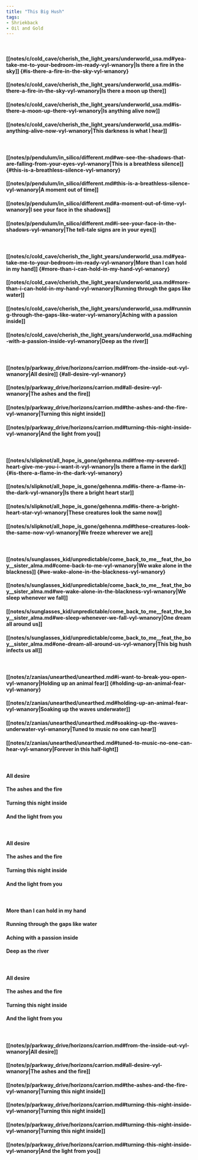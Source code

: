 ```yaml
---
title: "This Big Hush"
tags:
- Shriekback
- Oil and Gold
---
```

&nbsp;
#### [[notes/c/cold_cave/cherish_the_light_years/underworld_usa.md#yea-take-me-to-your-bedroom-im-ready-vyl-wnanory|Is there a fire in the sky]] {#is-there-a-fire-in-the-sky-vyl-wnanory}
#### [[notes/c/cold_cave/cherish_the_light_years/underworld_usa.md#is-there-a-fire-in-the-sky-vyl-wnanory|Is there a moon up there]]
#### [[notes/c/cold_cave/cherish_the_light_years/underworld_usa.md#is-there-a-moon-up-there-vyl-wnanory|Is anything alive now]]
#### [[notes/c/cold_cave/cherish_the_light_years/underworld_usa.md#is-anything-alive-now-vyl-wnanory|This darkness is what I hear]]
&nbsp;
#### [[notes/p/pendulum/in_silico/different.md#we-see-the-shadows-that-are-falling-from-your-eyes-vyl-wnanory|This is a breathless silence]] {#this-is-a-breathless-silence-vyl-wnanory}
#### [[notes/p/pendulum/in_silico/different.md#this-is-a-breathless-silence-vyl-wnanory|A moment out of time]]
#### [[notes/p/pendulum/in_silico/different.md#a-moment-out-of-time-vyl-wnanory|I see your face in the shadows]]
#### [[notes/p/pendulum/in_silico/different.md#i-see-your-face-in-the-shadows-vyl-wnanory|The tell-tale signs are in your eyes]]
&nbsp;
#### [[notes/c/cold_cave/cherish_the_light_years/underworld_usa.md#yea-take-me-to-your-bedroom-im-ready-vyl-wnanory|More than I can hold in my hand]] {#more-than-i-can-hold-in-my-hand-vyl-wnanory}
#### [[notes/c/cold_cave/cherish_the_light_years/underworld_usa.md#more-than-i-can-hold-in-my-hand-vyl-wnanory|Running through the gaps like water]]
#### [[notes/c/cold_cave/cherish_the_light_years/underworld_usa.md#running-through-the-gaps-like-water-vyl-wnanory|Aching with a passion inside]]
#### [[notes/c/cold_cave/cherish_the_light_years/underworld_usa.md#aching-with-a-passion-inside-vyl-wnanory|Deep as the river]]
&nbsp;
#### [[notes/p/parkway_drive/horizons/carrion.md#from-the-inside-out-vyl-wnanory|All desire]] {#all-desire-vyl-wnanory}
#### [[notes/p/parkway_drive/horizons/carrion.md#all-desire-vyl-wnanory|The ashes and the fire]]
#### [[notes/p/parkway_drive/horizons/carrion.md#the-ashes-and-the-fire-vyl-wnanory|Turning this night inside]]
#### [[notes/p/parkway_drive/horizons/carrion.md#turning-this-night-inside-vyl-wnanory|And the light from you]]
&nbsp;
#### [[notes/s/slipknot/all_hope_is_gone/gehenna.md#free-my-severed-heart-give-me-you-i-want-it-vyl-wnanory|Is there a flame in the dark]] {#is-there-a-flame-in-the-dark-vyl-wnanory}
#### [[notes/s/slipknot/all_hope_is_gone/gehenna.md#is-there-a-flame-in-the-dark-vyl-wnanory|Is there a bright heart star]]
#### [[notes/s/slipknot/all_hope_is_gone/gehenna.md#is-there-a-bright-heart-star-vyl-wnanory|These creatures look the same now]]
#### [[notes/s/slipknot/all_hope_is_gone/gehenna.md#these-creatures-look-the-same-now-vyl-wnanory|We freeze wherever we are]]
&nbsp;
#### [[notes/s/sunglasses_kid/unpredictable/come_back_to_me__feat_the_boy__sister_alma.md#come-back-to-me-vyl-wnanory|We wake alone in the blackness]] {#we-wake-alone-in-the-blackness-vyl-wnanory}
#### [[notes/s/sunglasses_kid/unpredictable/come_back_to_me__feat_the_boy__sister_alma.md#we-wake-alone-in-the-blackness-vyl-wnanory|We sleep whenever we fall]]
#### [[notes/s/sunglasses_kid/unpredictable/come_back_to_me__feat_the_boy__sister_alma.md#we-sleep-whenever-we-fall-vyl-wnanory|One dream all around us]]
#### [[notes/s/sunglasses_kid/unpredictable/come_back_to_me__feat_the_boy__sister_alma.md#one-dream-all-around-us-vyl-wnanory|This big hush infects us all]]
&nbsp;
#### [[notes/z/zanias/unearthed/unearthed.md#i-want-to-break-you-open-vyl-wnanory|Holding up an animal fear]] {#holding-up-an-animal-fear-vyl-wnanory}
#### [[notes/z/zanias/unearthed/unearthed.md#holding-up-an-animal-fear-vyl-wnanory|Soaking up the waves underwater]]
#### [[notes/z/zanias/unearthed/unearthed.md#soaking-up-the-waves-underwater-vyl-wnanory|Tuned to music no one can hear]]
#### [[notes/z/zanias/unearthed/unearthed.md#tuned-to-music-no-one-can-hear-vyl-wnanory|Forever in this half-light]]
&nbsp;
#### All desire
#### The ashes and the fire
#### Turning this night inside
#### And the light from you
&nbsp;
#### All desire
#### The ashes and the fire
#### Turning this night inside
#### And the light from you
&nbsp;
#### More than I can hold in my hand
#### Running through the gaps like water
#### Aching with a passion inside
#### Deep as the river
&nbsp;
#### All desire
#### The ashes and the fire
#### Turning this night inside
#### And the light from you
&nbsp;
#### [[notes/p/parkway_drive/horizons/carrion.md#from-the-inside-out-vyl-wnanory|All desire]]
#### [[notes/p/parkway_drive/horizons/carrion.md#all-desire-vyl-wnanory|The ashes and the fire]]
#### [[notes/p/parkway_drive/horizons/carrion.md#the-ashes-and-the-fire-vyl-wnanory|Turning this night inside]]
#### [[notes/p/parkway_drive/horizons/carrion.md#turning-this-night-inside-vyl-wnanory|Turning this night inside]]
#### [[notes/p/parkway_drive/horizons/carrion.md#turning-this-night-inside-vyl-wnanory|Turning this night inside]]
#### [[notes/p/parkway_drive/horizons/carrion.md#turning-this-night-inside-vyl-wnanory|And the light from you]]
